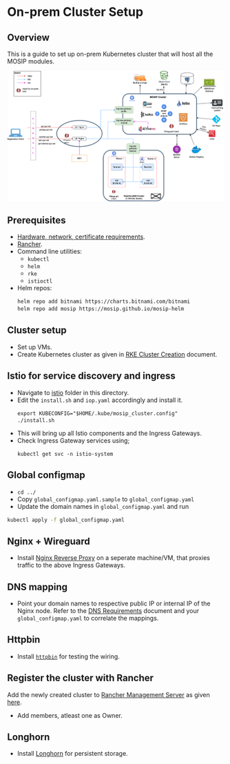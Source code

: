 # On-prem Cluster Setup

## Overview
This is a guide to set up on-prem Kubernetes cluster that will host all the MOSIP modules.

![Architecture](../../docs/images/deployment_architecture.png)

## Prerequisites
- [Hardware, network, certificate requirements](./requirements.md).
- [Rancher](../../rancher).
- Command line utilities:
  - `kubectl`
  - `helm`
  - `rke`
  - `istioctl`
- Helm repos:
  ```sh
  helm repo add bitnami https://charts.bitnami.com/bitnami
  helm repo add mosip https://mosip.github.io/mosip-helm
  ```

## Cluster setup
* Set up VMs.
* Create Kubernetes cluster as given in [RKE Cluster Creation](../../docs/rke-setup.md) document.

## Istio for service discovery and ingress
* Navigate to [istio](./istio/) folder in this directory.
* Edit the `install.sh` and `iop.yaml` accordingly and install it.
  ```
  export KUBECONFIG="$HOME/.kube/mosip_cluster.config"
  ./install.sh
  ```
* This will bring up all Istio components and the Ingress Gateways.
* Check Ingress Gateway services using;
  ```
  kubectl get svc -n istio-system
  ```

## Global configmap
* `cd ../`
* Copy `global_configmap.yaml.sample` to `global_configmap.yaml`
* Update the domain names in `global_configmap.yaml` and run
```sh
kubectl apply -f global_configmap.yaml
```

## Nginx + Wireguard 
* Install [Nginx Reverse Proxy](./nginx/) on a seperate machine/VM, that proxies traffic to the above Ingress Gateways.

## DNS mapping
* Point your domain names to respective public IP or internal IP of the Nginx node. Refer to the [DNS Requirements](./requirements.md#DNS_requirements) document and your `global_configmap.yaml` to correlate the mappings.

## Httpbin
* Install [`httpbin`](../../utils/httpbin/README.md) for testing the wiring.

## Register the cluster with Rancher
Add the newly created cluster to [Rancher Management Server](../../rancher/README.md) as given [here](https://rancher.com/docs/rancher/v2.6/en/cluster-provisioning/registered-clusters/).
* Add members, atleast one as Owner.

## Longhorn
* Install [Longhorn](../longhorn/README.md) for persistent storage.
